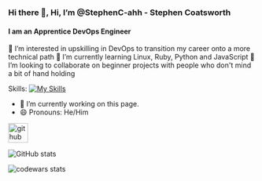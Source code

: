 ### Hi there 👋, Hi, I’m @StephenC-ahh - Stephen Coatsworth
#### I am an Apprentice DevOps Engineer


👀 I’m interested in upskilling in DevOps to transition my career onto a more technical path
🌱 I’m currently learning Linux, Ruby, Python and JavaScript
💞️ I’m looking to collaborate on beginner projects with people who don't mind a bit of hand holding

Skills: [![My Skills](https://skills.thijs.gg/icons?i=linux,ruby,python,js,html)](https://skills.thijs.gg)

- 🔭 I’m currently working on this page. 
- 😄 Pronouns: He/Him 


[<img src='https://cdn.jsdelivr.net/npm/simple-icons@3.0.1/icons/github.svg' alt='github' height='40'>](https://github.com/StephenC-ahh)  

![GitHub stats](https://github-readme-stats.vercel.app/api?username=StephenC-ahh&show_icons=true&count_private=true)  

![codewars stats](https://www.codewars.com/users/StephenC-ahh/badges/large)

<!---
StephenC-ahh/StephenC-ahh is a ✨ special ✨ repository because its `README.md` (this file) appears on your GitHub profile.
You can click the Preview link to take a look at your changes.
--->
